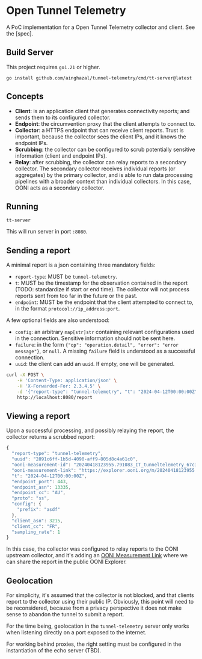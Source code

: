 # Open Tunnel Telemetry

A PoC implementation for a Open Tunnel Telemetry collector and client. See the [spec].

## Build Server

This project requires `go1.21` or higher.

```
go install github.com/ainghazal/tunnel-telemetry/cmd/tt-server@latest
```

## Concepts

* **Client**: is an application client that generates connectivity reports; and sends them to its configured collector.
* **Endpoint**: the circumvention proxy that the client attempts to connect to.
* **Collector**: a HTTPS endpoint that can receive client reports. Trust is important, because the collector sees the client IPs, and it knows the endpoint IPs.
* **Scrubbing**: the collector can be configured to scrub potentially sensitive information (client and endpoint IPs).
* **Relay**: after scrubbing, the collector can relay reports to a secondary
  collector. The secondary collector receives individual reports (or
  aggregates) by the primary collector, and is able to run data processing
  pipelines with a broader context than individual collectors. In this case,
  OONI acts as a secondary collector.

## Running

```
tt-server
```

This will run server in port `:8080`.

## Sending a report

A minimal report is a json containing three mandatory fields:

* `report-type`: MUST be `tunnel-telemetry`.
* `t`: MUST be the timestamp for the observation contained in the report (TODO: standardize if start or end time). The collector will not process reports sent from too far in the future or the past.
* `endpoint`: MUST be the endpoint that the client attempted to connect to, in the format `protocol://ip_address:port`.

A few optional fields are also understood:

* `config`: an arbitrary `map[str]str` containing relevant configurations used in the connection. Sensitive information should not be sent here.
* `failure`: in the form `{"op": "operation.detail", "error": "error message"}`, or `null`. A missing `failure` field is understood as a successful connection.
* `uuid`: the client can add an `uuid`. If empty, one will be generated.

```bash
curl -X POST \
    -H 'Content-Type: application/json' \
    -H 'X-Forwarded-For: 2.3.4.5' \
    -d '{"report-type": "tunnel-telemetry", "t": "2024-04-12T00:00:00Z", "endpoint": "ss://1.1.1.1:443", "config": {"prefix": "asdf"}}' \
    http://localhost:8080/report
```

## Viewing a report

Upon a successful processing, and possibly relaying the report, the collector returns a scrubbed report:

```JavaScript
{
  "report-type": "tunnel-telemetry",
  "uuid": "2891c6ff-1b5d-4090-aff9-805d8c4a61c0",
  "ooni-measurement-id": "20240418123955.791083_IT_tunneltelemetry_67c3f38268f4d364",
  "ooni-measurement-link": "https://explorer.ooni.org/m/20240418123955.791083_IT_tunneltelemetry_67c3f38268f4d364",
  "t": "2024-04-12T00:00:00Z",
  "endpoint_port": 443,
  "endpoint_asn": 13335,
  "endpoint_cc": "AU",
  "proto": "ss",
  "config": {
    "prefix": "asdf"
  },
  "client_asn": 3215,
  "client_cc": "FR",
  "sampling_rate": 1
}
```

In this case, the collector was configured to relay reports to the OONI
upstream collector, and it's adding an [OONI Measurement Link](https://explorer.ooni.org/m/20240418123955.791083_IT_tunneltelemetry_67c3f38268f4d364)
where we can share the report in the public OONI Explorer.


## Geolocation

For simplicity, it's assumed that the collector is not blocked, and that
clients report to the collector using their public IP.  Obviously, this point
will need to be reconsidered, because from a privacy perspective it does not
make sense to abandon the tunnel to submit a report.

For the time being, geolocation in the `tunnel-telemetry` server only works when listening directly on a port exposed to the internet.

For working behind proxies, the right setting must be configured in the instantiation of the echo server (TBD).
